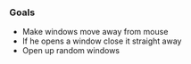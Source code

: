 ### Goals

- Make windows move away from mouse
- If he opens a window close it straight away
- Open up random windows
